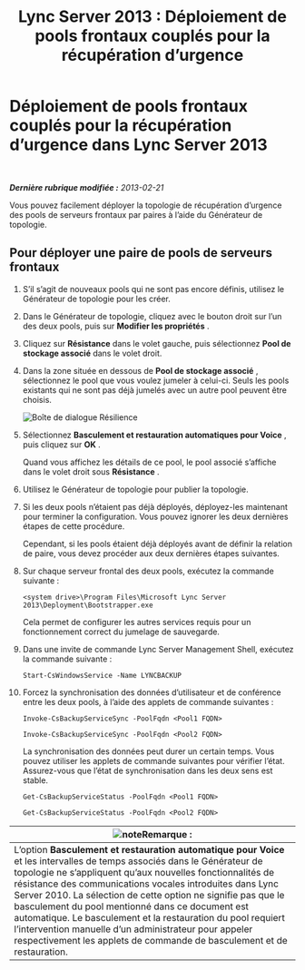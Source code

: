 ﻿---
title: 'Lync Server 2013 : Déploiement de pools frontaux couplés pour la récupération d’urgence'
TOCTitle: Déploiement de pools frontaux couplés pour la récupération d’urgence
ms:assetid: 2f12467c-8b90-43e6-831b-a0b096427f17
ms:mtpsurl: https://technet.microsoft.com/fr-fr/library/JJ204773(v=OCS.15)
ms:contentKeyID: 49296753
ms.date: 05/20/2016
mtps_version: v=OCS.15
ms.translationtype: HT
---

# Déploiement de pools frontaux couplés pour la récupération d’urgence dans Lync Server 2013

 

_**Dernière rubrique modifiée :** 2013-02-21_

Vous pouvez facilement déployer la topologie de récupération d’urgence des pools de serveurs frontaux par paires à l’aide du Générateur de topologie.

## Pour déployer une paire de pools de serveurs frontaux

1.  S’il s’agit de nouveaux pools qui ne sont pas encore définis, utilisez le Générateur de topologie pour les créer.

2.  Dans le Générateur de topologie, cliquez avec le bouton droit sur l’un des deux pools, puis sur **Modifier les propriétés** .

3.  Cliquez sur **Résistance** dans le volet gauche, puis sélectionnez **Pool de stockage associé** dans le volet droit.

4.  Dans la zone située en dessous de **Pool de stockage associé** , sélectionnez le pool que vous voulez jumeler à celui-ci. Seuls les pools existants qui ne sont pas déjà jumelés avec un autre pool peuvent être choisis.
    
    ![Boîte de dialogue Résilience](images/JJ204773.36080581-db76-497d-bf9e-f02b39574d0e(OCS.15).png "Boîte de dialogue Résilience")  

5.  Sélectionnez **Basculement et restauration automatiques pour Voice** , puis cliquez sur **OK** .
    
    Quand vous affichez les détails de ce pool, le pool associé s’affiche dans le volet droit sous **Résistance** .

6.  Utilisez le Générateur de topologie pour publier la topologie.

7.  Si les deux pools n’étaient pas déjà déployés, déployez-les maintenant pour terminer la configuration. Vous pouvez ignorer les deux dernières étapes de cette procédure.
    
    Cependant, si les pools étaient déjà déployés avant de définir la relation de paire, vous devez procéder aux deux dernières étapes suivantes.

8.  Sur chaque serveur frontal des deux pools, exécutez la commande suivante :
    
        <system drive>\Program Files\Microsoft Lync Server 2013\Deployment\Bootstrapper.exe 
    
    Cela permet de configurer les autres services requis pour un fonctionnement correct du jumelage de sauvegarde.

9.  Dans une invite de commande Lync Server Management Shell, exécutez la commande suivante :
    
        Start-CsWindowsService -Name LYNCBACKUP

10. Forcez la synchronisation des données d’utilisateur et de conférence entre les deux pools, à l’aide des applets de commande suivantes :
    
    ```
    Invoke-CsBackupServiceSync -PoolFqdn <Pool1 FQDN>
    ```
    ```
    Invoke-CsBackupServiceSync -PoolFqdn <Pool2 FQDN>
    ```

    La synchronisation des données peut durer un certain temps. Vous pouvez utiliser les applets de commande suivantes pour vérifier l’état. Assurez-vous que l’état de synchronisation dans les deux sens est stable.
    
    ```
    Get-CsBackupServiceStatus -PoolFqdn <Pool1 FQDN>
    ```
    ```
    Get-CsBackupServiceStatus -PoolFqdn <Pool2 FQDN>
    ```

<table>
<thead>
<tr class="header">
<th><img src="images/Gg398920.note(OCS.15).gif" title="note" alt="note" />Remarque :</th>
</tr>
</thead>
<tbody>
<tr class="odd">
<td>L’option <strong>Basculement et restauration automatique pour Voice</strong> et les intervalles de temps associés dans le Générateur de topologie ne s’appliquent qu’aux nouvelles fonctionnalités de résistance des communications vocales introduites dans Lync Server 2010. La sélection de cette option ne signifie pas que le basculement du pool mentionné dans ce document est automatique. Le basculement et la restauration du pool requiert l’intervention manuelle d’un administrateur pour appeler respectivement les applets de commande de basculement et de restauration.</td>
</tr>
</tbody>
</table>

